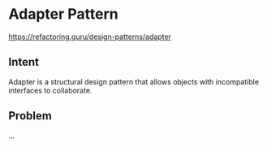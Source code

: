 # Adapter Pattern

https://refactoring.guru/design-patterns/adapter

## Intent

Adapter is a structural design pattern that allows objects with
incompatible interfaces to collaborate.

## Problem

...
